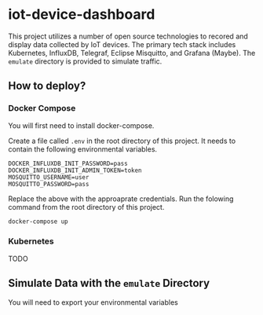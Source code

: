 # iot-device-dashboard

This project utilizes a number of open source technologies to recored and display data collected by IoT devices. 
The primary tech stack includes Kubernetes, InfluxDB, Telegraf, Eclipse Misquitto, and Grafana (Maybe). The `emulate`
directory is provided to simulate traffic.

## How to deploy?

### Docker Compose

You will first need to install docker-compose.

Create a file called `.env` in the root directory of this project. It needs to contain the following environmental variables.

```
DOCKER_INFLUXDB_INIT_PASSWORD=pass
DOCKER_INFLUXDB_INIT_ADMIN_TOKEN=token
MOSQUITTO_USERNAME=user
MOSQUITTO_PASSWORD=pass
```

Replace the above with the approaprate credentials. Run the folowing command from the root directory of this project.

```bash
docker-compose up
```

### Kubernetes

TODO

## Simulate Data with the `emulate` Directory

You will need to export your environmental variables 